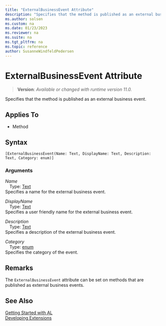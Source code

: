 ```yaml
---
title: "ExternalBusinessEvent Attribute"
description: "Specifies that the method is published as an external business event."
ms.author: solsen
ms.custom: na
ms.date: 01/23/2023
ms.reviewer: na
ms.suite: na
ms.tgt_pltfrm: na
ms.topic: reference
author: SusanneWindfeldPedersen
---
```

[//]: # (START>DO_NOT_EDIT)
[//]: # (IMPORTANT:Do not edit any of the content between here and the END>DO_NOT_EDIT.)
[//]: # (Any modifications should be made in the .xml files in the ModernDev repo.)

# ExternalBusinessEvent Attribute
> **Version**: _Available or changed with runtime version 11.0._

Specifies that the method is published as an external business event.


## Applies To

- Method


## Syntax

```AL
[ExternalBusinessEvent(Name: Text, DisplayName: Text, Description: Text, Category: enum)]
```

### Arguments
*Name*  
&emsp;Type: [Text](../methods-auto/text/text-data-type.md)  
Specifies a name for the external business event.  

*DisplayName*  
&emsp;Type: [Text](../methods-auto/text/text-data-type.md)  
Specifies a user friendly name for the external business event.  

*Description*  
&emsp;Type: [Text](../methods-auto/text/text-data-type.md)  
Specifies a description of the external business event.  

*Category*  
&emsp;Type: [enum](../methods-auto/anyenum/anyenum-data-type.md)  
Specifies the category of the event.  

[//]: # (IMPORTANT: END>DO_NOT_EDIT)

## Remarks

The `ExternalBusinessEvent` attribute can be set on methods that are published as external business events.

## See Also  
[Getting Started with AL](../devenv-get-started.md)  
[Developing Extensions](../devenv-dev-overview.md)  